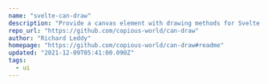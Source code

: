 ```yaml
---
name: "svelte-can-draw"
description: "Provide a canvas element with drawing methods for Svelte."
repo_url: "https://github.com/copious-world/can-draw"
author: "Richard Leddy"
homepage: "https://github.com/copious-world/can-draw#readme"
updated: "2021-12-09T05:41:00.090Z"
tags: 
  - ui
---
```

